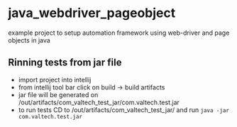 # java_webdriver_pageobject
example project to setup automation framework using web-driver and page objects in java

## Rinning tests from jar file 

- import project into intellij
- from intellij tool bar click on build -> build artifacts
- jar file will be generated on /out/artifacts/com_valtech_test_jar/com.valtech.test.jar
- to run tests CD to /out/artifacts/com_valtech_test_jar/ and run `java -jar com.valtech.test.jar`
